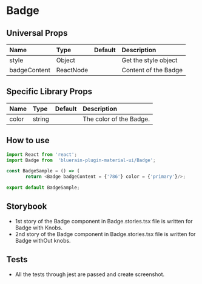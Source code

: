 # Badge

## Universal Props

| Name | Type | Default | Description |
|:-----|:-----|:--------|:------------|
| style | Object |  | Get the style object |
| badgeContent | ReactNode | | Content of the Badge |

## Specific Library Props

| Name | Type | Default | Description |
|:-----|:-----|:--------|:------------|
| color | string |  | The color of the Badge. |

## How to use

```JavaScript
import React from 'react';
import Badge from  'bluerain-plugin-material-ui/Badge';

const BadgeSample = () => (
       return <Badge badgeContent = {'786'} color = {'primary'}/>;

export default BadgeSample;
```

## Storybook

- 1st story of the Badge component in Badge.stories.tsx file is written for Badge with Knobs.
- 2nd story of the Badge component in Badge.stories.tsx file is written for Badge withOut knobs.

## Tests

- All the tests through jest are passed and create screenshot.